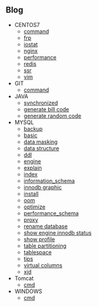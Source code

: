 ## Blog
* CENTOS7
  - [command](blog/centos7/command.md)
  - [frp](blog/centos7/frp.md)
  - [iostat](blog/centos7/iostat.md)
  - [nginx](blog/centos7/nginx.md)
  - [performance](blog/centos7/performance.md)
  - [redis](blog/centos7/redis.md)
  - [ssr](blog/centos7/ssr.md)
  - [vim](blog/centos7/vim.md)
* GIT
  - [command](blog/git/command.md)
* JAVA
  - [synchronized](blog/java/synchronized.md)
  - [generate bill code](blog/java/generate%20bill%20code.md)
  - [generate random code](blog/java/generate%20random%20code.md)
* MYSQL
  - [backup](blog/mysql/backup.md)
  - [basic](blog/mysql/basic.md)
  - [data masking](blog/mysql/data%20masking.md)
  - [data structure](blog/mysql/data%20structure.md)
  - [ddl](blog/mysql/ddl.md)
  - [engine](blog/mysql/engine.md)
  - [explain](blog/mysql/explain.md)
  - [index](blog/mysql/index.md)
  - [information_schema](blog/mysql/information_schema.md)
  - [innodb graphic](blog/mysql/innodb%20graphic.md)
  - [install](blog/mysql/install.md)
  - [oom](blog/mysql/oom.md)
  - [optimize](blog/mysql/optimize.md)
  - [performance_schema](blog/mysql/performance_schema.md)
  - [proxy](blog/mysql/proxy.md)
  - [rename database](blog/mysql/rename%20database.md)
  - [show engine innodb status](blog/mysql/show%20engine%20innodb%20status.md)
  - [show profile](blog/mysql/show%20profile.md)
  - [table partitioning](blog/mysql/table%20partitioning.md)
  - [tablespace](blog/mysql/tablespace.md)
  - [tips](blog/mysql/tips.md)
  - [virtual columns](blog/mysql/virtual%20columns.md)
  - [xjd](blog/mysql/xjd.md)
* Tomcat
  - [cmd](blog/tomcat/tomcat.md)
* WINDOWS
  - [cmd](blog/windows/cmd.md)
